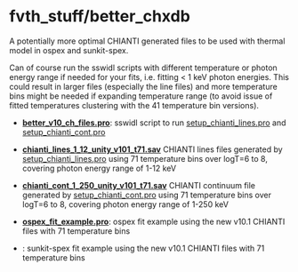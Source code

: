 # fvth_stuff/better_chxdb
A potentially more optimal CHIANTI generated files to be used with thermal model in ospex and sunkit-spex.

Can of course run the sswidl scripts with different temperature or photon energy range if needed for your fits, i.e. fitting < 1 keV photon energies. This could result in larger files (especially the line files) and more temperature bins might be needed if expanding temperature range (to avoid issue of fitted temperatures clustering with the 41 temperature bin versions).

* **[better_v10_ch_files.pro](https://github.com/ianan/fvth_stuff/blob/main/better_chxdb/better_v10_ch_files.pro)**: sswidl script to run [setup_chianti_lines.pro](https://github.com/ianan/fvth_stuff/blob/main/better_chxdb/setup_chianti_lines.pro) and [setup_chianti_cont.pro](https://github.com/ianan/fvth_stuff/blob/main/better_chxdb/setup_chianti_cont.pro) 
* **[chianti_lines_1_12_unity_v101_t71.sav](https://github.com/ianan/fvth_stuff/blob/main/better_chxdb/chianti_lines_1_12_unity_v101_t71.sav)** CHIANTI lines files generated by [setup_chianti_lines.pro](https://github.com/ianan/fvth_stuff/blob/main/better_chxdb/setup_chianti_lines.pro) using 71 temperature bins over logT=6 to 8, covering photon energy range of 1-12 keV
* **[chianti_cont_1_250_unity_v101_t71.sav](https://github.com/ianan/fvth_stuff/blob/main/better_chxdb/chianti_cont_1_250_unity_v101_t71.sav)** CHIANTI continuum file generated by [setup_chianti_cont.pro](https://github.com/ianan/fvth_stuff/blob/main/better_chxdb/setup_chianti_cont.pro) using 71 temperature bins over logT=6 to 8, covering photon energy range of 1-250 keV

* **[ospex_fit_example.pro](https://github.com/ianan/fvth_stuff/blob/main/better_chxdb/ospex_fit_example.pro)**: ospex fit example using the new v10.1 CHIANTI files with 71 temperature bins
* : sunkit-spex fit example using the new v10.1 CHIANTI files with 71 temperature bins